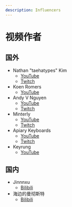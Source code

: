 ```yaml
---
description: Influencers
---
```


# 视频作者

## 国外

* Nathan "taehatypes" Kim
  * [YouTube](https://www.youtube.com/channel/UCMHXMAeKkI6HXlPfLiYvo9g)
  * [Twitch](https://www.twitch.tv/taehatypes)
* Koen Romers
  * [YouTube](https://www.youtube.com/channel/UCRB-NYRtRRW6dBySgfXVi0A)
* Andy V Nguyen
  * [YouTube](https://www.youtube.com/channel/UCMvQplPvMnmi-cjgqZBsnHA)
  * [Twitch](https://www.twitch.tv/andyvnguyen)
* Minterly
  * [YouTube](https://www.youtube.com/channel/UCdF23kSiKi8LnqeAusf6VMA)
  * [Twitch](https://www.twitch.tv/minterly)
* Apiary Keyboards
  * [YouTube](https://www.youtube.com/channel/UCtOAR2JsDarxi40ocTPxYkg)
  * [Twitch](https://www.twitch.tv/apiarykeyboards)
* Keyrung
  * [YouTube](https://www.youtube.com/channel/UC5T-hPADr9s_9kCUTDcVDrQ)

## 国内

* Jinnnxu
  * [Bilibili](https://space.bilibili.com/96079043)
* 海边的曼彻斯特
  * [Bilibili](https://space.bilibili.com/8973571)




